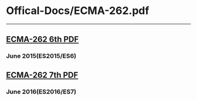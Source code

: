 # Offical-Docs/ECMA-262.pdf 
***
## [ECMA-262 6th PDF](http://cdn.xgqfrms.xyz/offical-docs/ECMA/ECMA-262%206th%20edition%20June%202015.pdf)
### June 2015(ES2015/ES6)

## [ECMA-262 7th PDF](http://cdn.xgqfrms.xyz/offical-docs/ECMA/ECMA-262%207th%20edition%20June%202016.pdf)
### June 2016(ES2016/ES7)
